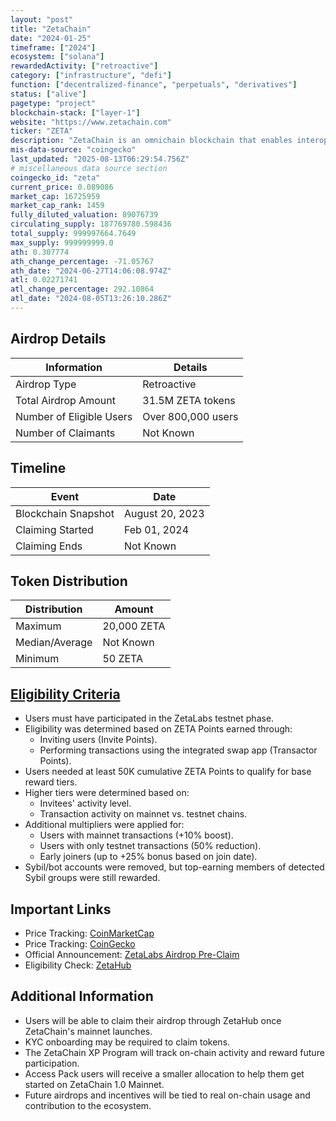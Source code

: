```yaml
---
layout: "post"
title: "ZetaChain"
date: "2024-01-25"
timeframe: ["2024"]
ecosystem: ["solana"]
rewardedActivity: ["retroactive"]
category: ["infrastructure", "defi"]
function: ["decentralized-finance", "perpetuals", "derivatives"]
status: ["alive"]
pagetype: "project"
blockchain-stack: ["layer-1"]
website: "https://www.zetachain.com"
ticker: "ZETA"
description: "ZetaChain is an omnichain blockchain that enables interoperability across multiple blockchains, allowing developers to build truly interoperable dApps."
mis-data-source: "coingecko"
last_updated: "2025-08-13T06:29:54.756Z"
# miscellaneous data source section
coingecko_id: "zeta"
current_price: 0.089086
market_cap: 16725959
market_cap_rank: 1459
fully_diluted_valuation: 89076739
circulating_supply: 187769780.598436
total_supply: 999997664.7649
max_supply: 999999999.0
ath: 0.307774
ath_change_percentage: -71.05767
ath_date: "2024-06-27T14:06:08.974Z"
atl: 0.02271741
atl_change_percentage: 292.10864
atl_date: "2024-08-05T13:26:10.286Z"
---
```


## Airdrop Details

| Information              | Details            |
| ------------------------ | ------------------ |
| Airdrop Type             | Retroactive        |
| Total Airdrop Amount     | 31.5M ZETA tokens  |
| Number of Eligible Users | Over 800,000 users |
| Number of Claimants      | Not Known          |

## Timeline

| Event               | Date            |
| ------------------- | --------------- |
| Blockchain Snapshot | August 20, 2023 |
| Claiming Started    | Feb 01, 2024    |
| Claiming Ends       | Not Known       |

## Token Distribution

| Distribution   | Amount      |
| -------------- | ----------- |
| Maximum        | 20,000 ZETA |
| Median/Average | Not Known   |
| Minimum        | 50 ZETA     |

## [Eligibility Criteria](https://www.zetachain.com/blog/the-zetalabs-airdrop-pre-claim)

- Users must have participated in the ZetaLabs testnet phase.
- Eligibility was determined based on ZETA Points earned through:
  - Inviting users (Invite Points).
  - Performing transactions using the integrated swap app (Transactor Points).
- Users needed at least 50K cumulative ZETA Points to qualify for base reward tiers.
- Higher tiers were determined based on:
  - Invitees' activity level.
  - Transaction activity on mainnet vs. testnet chains.
- Additional multipliers were applied for:
  - Users with mainnet transactions (+10% boost).
  - Users with only testnet transactions (50% reduction).
  - Early joiners (up to +25% bonus based on join date).
- Sybil/bot accounts were removed, but top-earning members of detected Sybil groups were still rewarded.

## Important Links

- Price Tracking: [CoinMarketCap](https://coinmarketcap.com/currencies/zetachain)
- Price Tracking: [CoinGecko](https://www.coingecko.com/en/coins/zetachain)
- Official Announcement: [ZetaLabs Airdrop Pre-Claim](https://www.zetachain.com/blog/the-zetalabs-airdrop-pre-claim)
- Eligibility Check: [ZetaHub](https://www.zetachain.com/zetahub)

## Additional Information

- Users will be able to claim their airdrop through ZetaHub once ZetaChain's mainnet launches.
- KYC onboarding may be required to claim tokens.
- The ZetaChain XP Program will track on-chain activity and reward future participation.
- Access Pack users will receive a smaller allocation to help them get started on ZetaChain 1.0 Mainnet.
- Future airdrops and incentives will be tied to real on-chain usage and contribution to the ecosystem.